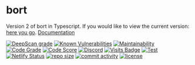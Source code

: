 # bort
Version 2 of bort in Typescript. If you would like to view the current version: [here you go](https://github.com/MatievisTheKat/bort/tree/master). [Documentation](https://bortdocs.netlify.app/)

[![DeepScan grade](https://deepscan.io/api/teams/10306/projects/13030/branches/212991/badge/grade.svg)](https://deepscan.io/dashboard#view=project&tid=10306&pid=13030&bid=212991)
[![Known Vulnerabilities](https://snyk.io/test/github/MatievisTheKat/bort/badge.svg?targetFile=package.json)](https://snyk.io/test/github/MatievisTheKat/bort?targetFile=package.json)
[![Maintainability](https://api.codeclimate.com/v1/badges/ee41309468df0c25cec4/maintainability)](https://codeclimate.com/github/MatievisTheKat/bort/maintainability)
[![Code Grade](https://www.code-inspector.com/project/12775/status/svg)](https://www.code-inspector.com/project/12775/status)
[![Code Score](https://www.code-inspector.com/project/12775/score/svg)](https://www.code-inspector.com/project/12775/score)
[![Discord](https://img.shields.io/discord/673605613456195584)](https://discord.gg/t65hRpd)
[![Visits Badge](https://badges.pufler.dev/visits/MatievisTheKat/bort)](https://badges.pufler.dev/visits/MatievisTheKat/bort)
[![Test](https://github.com/MatievisTheKat/bort/workflows/test/badge.svg?branch=v2)](https://github.com/MatievisTheKat/bort/actions?query=workflow%3Atest&branch=v2)
[![Netlify Status](https://api.netlify.com/api/v1/badges/54046fd6-9d02-4a8d-bbbc-afe5f8fa45a6/deploy-status)](https://app.netlify.com/sites/bortdocs/deploys)
[![repo size](https://img.shields.io/github/repo-size/matievisthekat/bort)](https://shields.io)
[![commit activity](https://img.shields.io/github/commit-activity/w/matievisthekat/bort)](https://shields.io)
[![license](https://img.shields.io/github/license/matievisthekat/bort)](https://shields.io)
